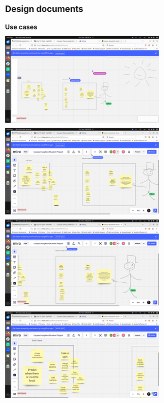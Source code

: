# Design documents

## Use cases

![](overview_biggest.png)

![](overview_big.png)

![](large_use_cases.png)

![](small_use_cases.png)
